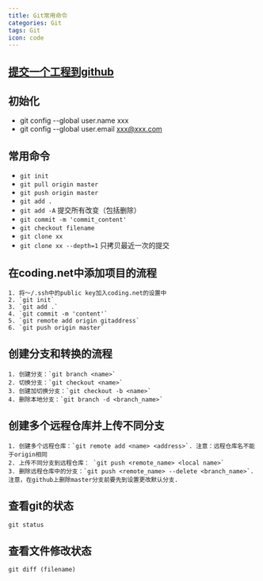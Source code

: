 ```yaml
---
title: Git常用命令
categories: Git
tags: Git
icon: code
---
```


## [提交一个工程到github](https://blog.csdn.net/codingEMIPark/article/details/78016588)

## 初始化
- git config --global user.name xxx
- git config --global user.email xxx@xxx.com

## 常用命令
- `git init`
- `git pull origin master`
- `git push origin master`
- `git add .`
- `git add -A` 提交所有改变（包括删除）
- `git commit -m 'commit_content'`
- `git checkout filename`
- `git clone xx`
- `git clone xx --depth=1` 只拷贝最近一次的提交

## 在coding.net中添加项目的流程
    1. 将～/.ssh中的public key加入coding.net的设置中
    2. `git init`
    3. `git add .`
    4. `git commit -m 'content'`
    5. `git remote add origin gitaddress`
    6. `git push origin master`

## 创建分支和转换的流程
    1. 创建分支：`git branch <name>`
    2. 切换分支：`git checkout <name>`
    3. 创建加切换分支：`git checkout -b <name>`
    4. 删除本地分支：`git branch -d <branch_name>`

## 创建多个远程仓库并上传不同分支
    1. 创建多个远程仓库：`git remote add <name> <address>`. 注意：远程仓库名不能于origin相同
    2. 上传不同分支到远程仓库： `git push <remote_name> <local name>`
    3. 删除远程仓库中的分支：`git push <remote_name> --delete <branch_name>`.注意，在github上删除master分支前要先到设置更改默认分支.

## 查看git的状态
`git status`

## 查看文件修改状态
`git diff (filename)`

